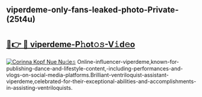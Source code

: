 ## viperdeme-only-fans​-leaked-photo​-Private-(25t4u)


# <h2><a href="https://mediaupload.pro?title=viperdeme&ref=git">🔗👉 🔴 viperdeme-P𝚑ot𝚘𝚜-V𝚒d𝚎o</a></h2>

[![Corinna Kopf Nue Nu𝚍e𝚜](https://i.imgur.com/0qMVB7G.gif)](https://mediaupload.pro?title=viperdeme&ref=git)
Online-influencer-viperdeme,known-for-publishing-dance-and-lifestyle-content,-including-performances-and-vlogs-on-social-media-platforms.Brilliant-ventriloquist-assistant-viperdeme,celebrated-for-their-exceptional-abilities-and-accomplishments-in-assisting-ventriloquists.  